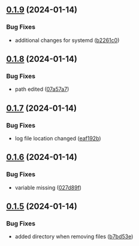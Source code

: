 ## [0.1.9](https://github.com/Energy-Control-no/fleet-flow-autoinstaller/compare/v0.1.8...v0.1.9) (2024-01-14)


### Bug Fixes

* additional changes for systemd ([b2261c0](https://github.com/Energy-Control-no/fleet-flow-autoinstaller/commit/b2261c05ca05d3690ba8be895a1f52eefc02f028))



## [0.1.8](https://github.com/Energy-Control-no/fleet-flow-autoinstaller/compare/v0.1.7...v0.1.8) (2024-01-14)


### Bug Fixes

* path edited ([07a57a7](https://github.com/Energy-Control-no/fleet-flow-autoinstaller/commit/07a57a746ca6c89f04dc5ce1169d369d1c86fe42))



## [0.1.7](https://github.com/Energy-Control-no/fleet-flow-autoinstaller/compare/v0.1.6...v0.1.7) (2024-01-14)


### Bug Fixes

* log file location changed ([eaf192b](https://github.com/Energy-Control-no/fleet-flow-autoinstaller/commit/eaf192bac620487a07aeb7f869406d33f4349588))



## [0.1.6](https://github.com/Energy-Control-no/fleet-flow-autoinstaller/compare/v0.1.5...v0.1.6) (2024-01-14)


### Bug Fixes

* variable missing ([027d89f](https://github.com/Energy-Control-no/fleet-flow-autoinstaller/commit/027d89f8c473c4ce02d93fc1c98fb66048805150))



## [0.1.5](https://github.com/Energy-Control-no/fleet-flow-autoinstaller/compare/v0.1.4...v0.1.5) (2024-01-14)


### Bug Fixes

* added directory when removing files ([b7bd53e](https://github.com/Energy-Control-no/fleet-flow-autoinstaller/commit/b7bd53e349de56b2193a0f0e098ca3c27c4166a1))



